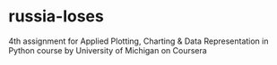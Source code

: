 # russia-loses
4th assignment for Applied Plotting, Charting & Data Representation in Python course by University of Michigan on Coursera
